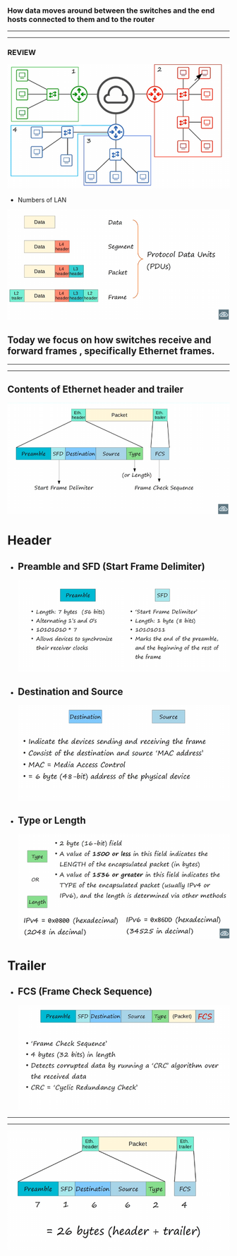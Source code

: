 

### How data moves around between the switches and the end hosts connected to them and to the router 

---
---
### REVIEW 

![500](images/Pasted%20image%2020230922164024.png)
- Numbers of LAN 

![500](images/Pasted%20image%2020230922164216.png)


## Today we focus on how switches receive and forward frames , specifically Ethernet frames.


---
---
## Contents of Ethernet header and trailer

![500](images/Pasted%20image%2020230922164624.png)

# Header
- ## Preamble and SFD (Start Frame Delimiter)
	 ![](images/Pasted%20image%2020230922165055.png)


- ## Destination and Source
	![](images/Pasted%20image%2020230922165220.png)

- ## Type or Length
	![](images/Pasted%20image%2020230922165310.png)


# Trailer
- ## FCS (Frame Check Sequence)
	![](images/Pasted%20image%2020230922165445.png)

---
---

![](images/Pasted%20image%2020230922165510.png)




